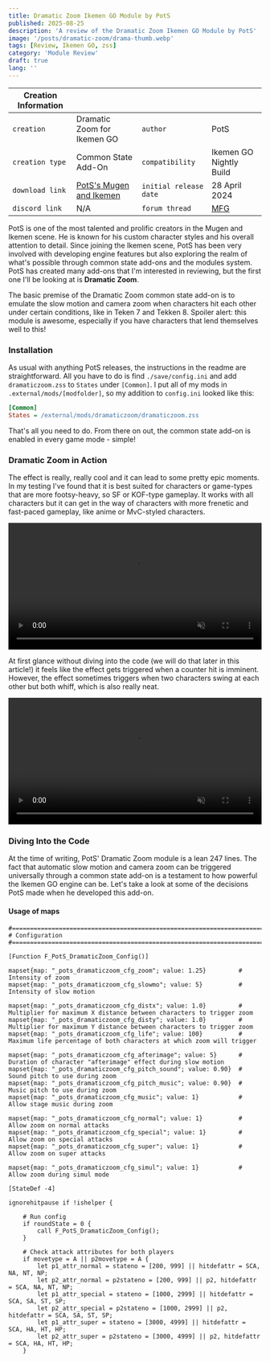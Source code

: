 ```yaml
---
title: Dramatic Zoom Ikemen GO Module by PotS
published: 2025-08-25
description: 'A review of the Dramatic Zoom Ikemen GO Module by PotS'
image: '/posts/dramatic-zoom/drama-thumb.webp'
tags: [Review, Ikemen GO, zss]
category: 'Module Review'
draft: true 
lang: ''
---
```


| Creation Information |                                                                 |                        |                         |
| -------------------- | --------------------------------------------------------------- | ---------------------- | ----------------------- |
| `creation`           | Dramatic Zoom for Ikemen GO                                     | `author`               | PotS                    |
| `creation type`      | Common State Add-On                                             | `compatibility`        | Ikemen GO Nightly Build |
| `download link`      | [PotS's Mugen and Ikemen](https://network.mugenguild.com/pots/) | `initial release date` | 28 April 2024           |
| `discord link`       | N/A                                                             | `forum thread`         | [MFG]()                 |

PotS is one of the most talented and prolific creators in the Mugen and Ikemen scene.
He is known for his custom character styles and his overall attention to detail.
Since joining the Ikemen scene, PotS has been very involved with developing engine features but also exploring the realm of what's possible through common state add-ons and the modules system.
PotS has created many add-ons that I'm interested in reviewing, but the first one I'll be looking at is **Dramatic Zoom**. 

The basic premise of the Dramatic Zoom common state add-on is to emulate the slow motion and camera zoom when characters hit each other under certain conditions, like in Teken 7 and Tekken 8.
Spoiler alert: this module is awesome, especially if you have characters that lend themselves well to this!

### Installation
As usual with anything PotS releases, the instructions in the readme are straightforward.
All you have to do is find `./save/config.ini` and add `dramaticzoom.zss` to `States` under `[Common]`.
I put all of my mods in `.external/mods/[modfolder]`, so my addition to `config.ini` looked like this:
```ini
[Common]
States = /external/mods/dramaticzoom/dramaticzoom.zss
```
That's all you need to do. 
From there on out, the common state add-on is enabled in every game mode - simple!

### Dramatic Zoom in Action
The effect is really, really cool and it can lead to some pretty epic moments.
In my testing I've found that it is best suited for characters or game-types that are more footsy-heavy, so SF or KOF-type gameplay.
It works with all characters but it can get in the way of characters with more frenetic and fast-paced gameplay, like anime or MvC-styled characters.

<video controls width="100%" autoplay muted loop>
    <source src="/posts/dramatic-zoom/drama2.webm" type="video/webm">
    Sorry, video not supported.
</video>

At first glance without diving into the code (we will do that later in this article!) it feels like the effect gets triggered when a counter hit is imminent.
However, the effect sometimes triggers when two characters swing at each other but both whiff, which is also really neat.

<video controls width="100%" autoplay muted loop>
    <source src="/posts/dramatic-zoom/drama1.webm" type="video/webm">
    Sorry, video not supported.
</video>

### Diving Into the Code
At the time of writing, PotS' Dramatic Zoom module is a lean 247 lines.
The fact that automatic slow motion and camera zoom can be triggered universally through a common state add-on is a testament to how powerful the Ikemen GO engine can be.
Let's take a look at some of the decisions PotS made when he developed this add-on.

#### Usage of maps

```zss wrap=false
#===============================================================================
# Configuration
#===============================================================================

[Function F_PotS_DramaticZoom_Config()]

mapset{map: "_pots_dramaticzoom_cfg_zoom"; value: 1.25}			# Intensity of zoom
mapset{map: "_pots_dramaticzoom_cfg_slowmo"; value: 5}			# Intensity of slow motion

mapset{map: "_pots_dramaticzoom_cfg_distx"; value: 1.0}			# Multiplier for maximum X distance between characters to trigger zoom
mapset{map: "_pots_dramaticzoom_cfg_disty"; value: 1.0}			# Multiplier for maximum Y distance between characters to trigger zoom
mapset{map: "_pots_dramaticzoom_cfg_life"; value: 100}			# Maximum life percentage of both characters at which zoom will trigger

mapset{map: "_pots_dramaticzoom_cfg_afterimage"; value: 5}		# Duration of character "afterimage" effect during slow motion
mapset{map: "_pots_dramaticzoom_cfg_pitch_sound"; value: 0.90}	# Sound pitch to use during zoom
mapset{map: "_pots_dramaticzoom_cfg_pitch_music"; value: 0.90}	# Music pitch to use during zoom
mapset{map: "_pots_dramaticzoom_cfg_music"; value: 1}			# Allow stage music during zoom

mapset{map: "_pots_dramaticzoom_cfg_normal"; value: 1}			# Allow zoom on normal attacks
mapset{map: "_pots_dramaticzoom_cfg_special"; value: 1}			# Allow zoom on special attacks
mapset{map: "_pots_dramaticzoom_cfg_super"; value: 1}			# Allow zoom on super attacks

mapset{map: "_pots_dramaticzoom_cfg_simul"; value: 1}			# Allow zoom during simul mode
```

```zss
[StateDef -4]

ignorehitpause if !ishelper {

	# Run config
	if roundState = 0 {
		call F_PotS_DramaticZoom_Config();
	}

	# Check attack attributes for both players
	if movetype = A || p2movetype = A {
		let p1_attr_normal = stateno = [200, 999] || hitdefattr = SCA, NA, NT, NP;
		let p2_attr_normal = p2stateno = [200, 999] || p2, hitdefattr = SCA, NA, NT, NP;
		let p1_attr_special = stateno = [1000, 2999] || hitdefattr = SCA, SA, ST, SP;
		let p2_attr_special = p2stateno = [1000, 2999] || p2, hitdefattr = SCA, SA, ST, SP;
		let p1_attr_super = stateno = [3000, 4999] || hitdefattr = SCA, HA, HT, HP;
		let p2_attr_super = p2stateno = [3000, 4999] || p2, hitdefattr = SCA, HA, HT, HP;
	}
```